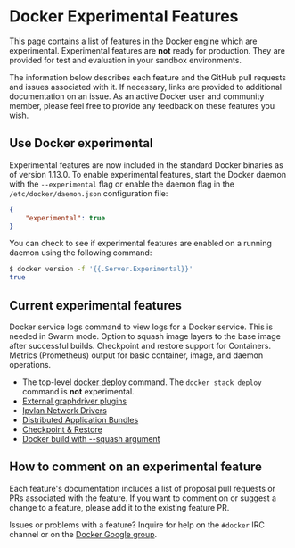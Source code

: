 # Docker Experimental Features

This page contains a list of features in the Docker engine which are
experimental. Experimental features are **not** ready for production. They are
provided for test and evaluation in your sandbox environments.

The information below describes each feature and the GitHub pull requests and
issues associated with it. If necessary, links are provided to additional
documentation on an issue.  As an active Docker user and community member,
please feel free to provide any feedback on these features you wish.

## Use Docker experimental

Experimental features are now included in the standard Docker binaries as of
version 1.13.0.
To enable experimental features, start the Docker daemon with the
`--experimental` flag or enable the daemon flag in the
`/etc/docker/daemon.json` configuration file:

```json
{
    "experimental": true
}
```

You can check to see if experimental features are enabled on a running daemon
using the following command:

```bash
$ docker version -f '{{.Server.Experimental}}'
true
```

## Current experimental features

Docker service logs command to view logs for a Docker service. This is needed in Swarm mode.
Option to squash image layers to the base image after successful builds.
Checkpoint and restore support for Containers.
Metrics (Prometheus) output for basic container, image, and daemon operations.

 * The top-level [docker deploy](../docs/reference/commandline/deploy.md) command. The
   `docker stack deploy` command is **not** experimental.
 * [External graphdriver plugins](../docs/extend/plugins_graphdriver.md)
 * [Ipvlan Network Drivers](vlan-networks.md)
 * [Distributed Application Bundles](docker-stacks-and-bundles.md)
 * [Checkpoint & Restore](checkpoint-restore.md)
 * [Docker build with --squash argument](../docs/reference/commandline/build.md#squash-an-images-layers---squash-experimental-only)

## How to comment on an experimental feature

Each feature's documentation includes a list of proposal pull requests or PRs associated with the feature. If you want to comment on or suggest a change to a feature, please add it to the existing feature PR.

Issues or problems with a feature? Inquire for help on the `#docker` IRC channel or on the [Docker Google group](https://groups.google.com/forum/#!forum/docker-user).
